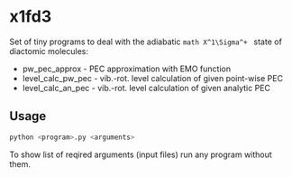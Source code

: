 # x1fd3

Set of tiny programs to deal with the adiabatic ```math X^1\Sigma^+ ``` state of diactomic molecules:
* pw_pec_approx - PEC approximation with EMO function
* level_calc_pw_pec - vib.-rot. level calculation of given point-wise PEC
* level_calc_an_pec - vib.-rot. level calculation of given analytic PEC

## Usage
```bash
python <program>.py <arguments>
```
To show list of reqired arguments (input files) run any program without them.


